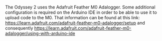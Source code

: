 The Odyssey 2 uses the Adafruit Feather M0 Adalogger. Some additional configuration is required
on the Arduino IDE in order to be able to use it to upload code to the M0. That information can be found at this link: https://learn.adafruit.com/adafruit-feather-m0-adalogger/setup
and consequently https://learn.adafruit.com/adafruit-feather-m0-adalogger/using-with-arduino-ide
